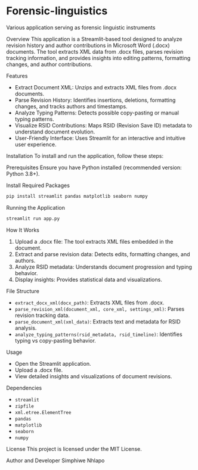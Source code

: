 # Forensic-linguistics
Various application serving as forensic linguistic instruments


Overview
This application is a Streamlit-based tool designed to analyze revision history and author contributions in Microsoft Word (.docx) documents. The tool extracts XML data from .docx files, parses revision tracking information, and provides insights into editing patterns, formatting changes, and author contributions.

 Features
- Extract Document XML: Unzips and extracts XML files from .docx documents.
- Parse Revision History: Identifies insertions, deletions, formatting changes, and tracks authors and timestamps.
- Analyze Typing Patterns: Detects possible copy-pasting or manual typing patterns.
- Visualize RSID Contributions: Maps RSID (Revision Save ID) metadata to understand document evolution.
- User-Friendly Interface: Uses Streamlit for an interactive and intuitive user experience.

Installation
To install and run the application, follow these steps:

Prerequisites
Ensure you have Python installed (recommended version: Python 3.8+).

Install Required Packages
```sh
pip install streamlit pandas matplotlib seaborn numpy
```

Running the Application
```sh
streamlit run app.py
```

How It Works
1. Upload a .docx file: The tool extracts XML files embedded in the document.
2. Extract and parse revision data: Detects edits, formatting changes, and authors.
3. Analyze RSID metadata: Understands document progression and typing behavior.
4. Display insights: Provides statistical data and visualizations.

 File Structure
- `extract_docx_xml(docx_path)`: Extracts XML files from .docx.
- `parse_revision_xml(document_xml, core_xml, settings_xml)`: Parses revision tracking data.
- `parse_document_xml(xml_data)`: Extracts text and metadata for RSID analysis.
- `analyze_typing_patterns(rsid_metadata, rsid_timeline)`: Identifies typing vs copy-pasting behavior.

Usage
- Open the Streamlit application.
- Upload a .docx file.
- View detailed insights and visualizations of document revisions.

Dependencies
- `streamlit`
- `zipfile`
- `xml.etree.ElementTree`
- `pandas`
- `matplotlib`
- `seaborn`
- `numpy`

License
This project is licensed under the MIT License.

Author and Developer
Simphiwe Nhlapo

